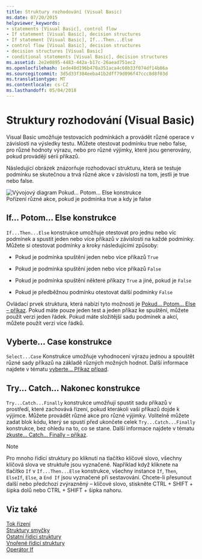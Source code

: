 ```yaml
---
title: Struktury rozhodování (Visual Basic)
ms.date: 07/20/2015
helpviewer_keywords:
- statements [Visual Basic], control flow
- If statement [Visual Basic], decision structures
- If statement [Visual Basic], If...Then...Else
- control flow [Visual Basic], decision structures
- decision structures [Visual Basic]
- conditional statements [Visual Basic], decision structures
ms.assetid: 2e2e0895-4483-442a-b17c-26aead751ec2
ms.openlocfilehash: 1ede40d196b470a351aca4c60b33f074df14b86a
ms.sourcegitcommit: 3d5d33f384eeba41b2dff79d096f47ccc8d8f03d
ms.translationtype: MT
ms.contentlocale: cs-CZ
ms.lasthandoff: 05/04/2018
---
```

# <a name="decision-structures-visual-basic"></a>Struktury rozhodování (Visual Basic)
Visual Basic umožňuje testovacích podmínkách a provádět různé operace v závislosti na výsledky testu. Můžete otestovat podmínku true nebo false, pro různé hodnoty výrazu, nebo pro různé výjimky, které jsou generovány, pokud provádějí sérii příkazů.  
  
 Následující obrázek znázorňuje rozhodovací strukturu, která se testuje podmínku se skutečnou a trvá různé akce v závislosti na tom, jestli je true nebo false.  
  
 ![Vývojový diagram Pokud... Potom... Else konstrukce](../../../../visual-basic/programming-guide/language-features/control-flow/media/ifthenelse.gif "IfThenElse –")  
Pořízení různé akce, pokud je podmínka true a kdy je false  
  
## <a name="ifthenelse-construction"></a>If... Potom... Else konstrukce  
 `If...Then...Else` konstrukce umožňuje otestovat pro jednu nebo víc podmínek a spustit jeden nebo více příkazů v závislosti na každé podmínky. Můžete si otestovat podmínky a kroky následujícími způsoby:  
  
-   Pokud je podmínka spuštění jeden nebo více příkazů `True`  
  
-   Pokud je podmínka spuštění jeden nebo více příkazů `False`  
  
-   Pokud je podmínka spuštění některé příkazy `True` a jiné, pokud je `False`  
  
-   Pokud je předběžnou podmínku otestovat další podmínky `False`  
  
 Ovládací prvek struktura, která nabízí tyto možnosti je [Pokud... Potom... Else – příkaz](../../../../visual-basic/language-reference/statements/if-then-else-statement.md). Pokud máte pouze jeden test a jeden příkaz ke spuštění, můžete použít verzi jeden řádek. Pokud máte složitější sadu podmínek a akcí, můžete použít verzi více řádků.  
  
## <a name="selectcase-construction"></a>Vyberte... Case konstrukce  
 `Select...Case` Konstrukce umožňuje vyhodnocení výrazu jednou a spouštět různé sady příkazů na základě různých možných hodnot. Další informace najdete v tématu [vyberte... Příkaz případ](../../../../visual-basic/language-reference/statements/select-case-statement.md).  
  
## <a name="trycatchfinally-construction"></a>Try... Catch... Nakonec konstrukce  
 `Try...Catch...Finally` konstrukce umožňují spustit sadu příkazů v prostředí, které zachovává řízení, pokud kterákoli vaší příkazů dojde k výjimce. Můžete provádět různé akce pro různé výjimky. Volitelně můžete zadat blok kódu, který se spustí před ukončete celek `Try...Catch...Finally` konstrukce, bez ohledu na to, co se stane. Další informace najdete v tématu [zkuste... Catch... Finally – příkaz](../../../../visual-basic/language-reference/statements/try-catch-finally-statement.md).  
  
> [!NOTE]
>  Pro mnoho řídicí struktury po kliknutí na tlačítko klíčové slovo, všechny klíčová slova ve struktuře jsou vyznačené. Například když kliknete na tlačítko `If` v `If...Then...Else` konstrukce, všechny instance `If`, `Then`, `ElseIf`, `Else`, a `End If` jsou vyznačené při sestavování. Chcete-li přesunout další nebo předchozí zvýrazněný – klíčové slovo, stiskněte CTRL + SHIFT + šipka dolů nebo CTRL + SHIFT + šipka nahoru.  
  
## <a name="see-also"></a>Viz také  
 [Tok řízení](../../../../visual-basic/programming-guide/language-features/control-flow/index.md)  
 [Struktury smyčky](../../../../visual-basic/programming-guide/language-features/control-flow/loop-structures.md)  
 [Ostatní řídicí struktury](../../../../visual-basic/programming-guide/language-features/control-flow/other-control-structures.md)  
 [Vnořené řídicí struktury](../../../../visual-basic/programming-guide/language-features/control-flow/nested-control-structures.md)  
 [Operátor If](../../../../visual-basic/language-reference/operators/if-operator.md)
